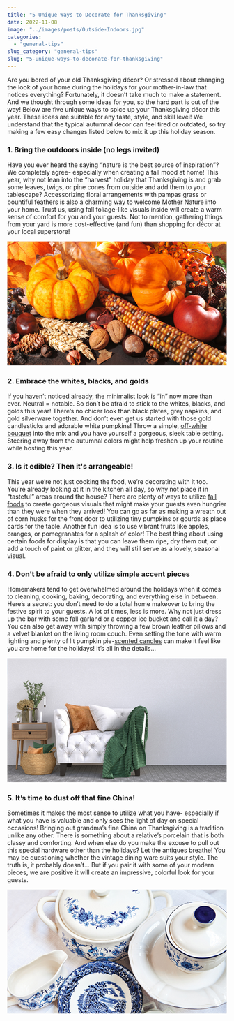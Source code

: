```yaml
---
title: "5 Unique Ways to Decorate for Thanksgiving"
date: 2022-11-08
image: "../images/posts/Outside-Indoors.jpg"
categories: 
  - "general-tips"
slug_category: "general-tips"
slug: "5-unique-ways-to-decorate-for-thanksgiving"
---
```


Are you bored of your old Thanksgiving décor? Or stressed about changing the look of your home during the holidays for your mother-in-law that notices everything? Fortunately, it doesn’t take much to make a statement. And we thought through some ideas for you, so the hard part is out of the way! Below are five unique ways to spice up your Thanksgiving décor this year. These ideas are suitable for any taste, style, and skill level! We understand that the typical autumnal décor can feel tired or outdated, so try making a few easy changes listed below to mix it up this holiday season.  

### **1\. **Bring the outdoors inside (no legs invited)****  

Have you ever heard the saying “nature is the best source of inspiration”? We completely agree- especially when creating a fall mood at home! This year, why not lean into the “harvest” holiday that Thanksgiving is and grab some leaves, twigs, or pine cones from outside and add them to your tablescape? Accessorizing floral arrangements with pampas grass or bountiful feathers is also a charming way to welcome Mother Nature into your home. Trust us, using fall foliage-like visuals inside will create a warm sense of comfort for you and your guests. Not to mention, gathering things from your yard is more cost-effective (and fun) than shopping for décor at your local superstore! 

![](../images/posts/Outside-Indoors.jpg)

### ****2\. **Embrace the whites, blacks, and golds******  

If you haven’t noticed already, the minimalist look is “in” now more than ever. Neutral = notable. So don’t be afraid to stick to the whites, blacks, and golds this year! There’s no chicer look than black plates, grey napkins, and gold silverware together. And don’t even get us started with those gold candlesticks and adorable white pumpkins! Throw a simple, [off-white bouquet](https://www.proflowers.com/blog/white-flowers/) into the mix and you have yourself a gorgeous, sleek table setting. Steering away from the autumnal colors might help freshen up your routine while hosting this year. 

### ****3\. **Is it edible? Then it's arrangeable!******   

This year we’re not just cooking the food, we’re decorating with it too. You’re already looking at it in the kitchen all day, so why not place it in “tasteful” areas around the house? There are plenty of ways to utilize [fall foods](https://www.outofmilk.com/ideas/fall-fruit-vegetable-essentials/) to create gorgeous visuals that might make your guests even hungrier than they were when they arrived! You can go as far as making a wreath out of corn husks for the front door to utilizing tiny pumpkins or gourds as place cards for the table. Another fun idea is to use vibrant fruits like apples, oranges, or pomegranates for a splash of color! The best thing about using certain foods for display is that you can leave them ripe, dry them out, or add a touch of paint or glitter, and they will still serve as a lovely, seasonal visual.   

### ******4\. **Don’t be afraid to only utilize simple accent pieces********    

Homemakers tend to get overwhelmed around the holidays when it comes to cleaning, cooking, baking, decorating, and everything else in between. Here’s a secret: you don’t need to do a total home makeover to bring the festive spirit to your guests. A lot of times, less is more. Why not just dress up the bar with some fall garland or a copper ice bucket and call it a day? You can also get away with simply throwing a few brown leather pillows and a velvet blanket on the living room couch. Even setting the tone with warm lighting and plenty of lit pumpkin pie-[scented candles](https://www.forbes.com/sites/forbes-personal-shopper/2022/07/27/best-fall-candles/?sh=4086deff475a) can make it feel like you are home for the holidays! It’s all in the details... 

![](../images/posts/accents.jpg)

### ******5\. **It’s time to dust off that fine China!********  

Sometimes it makes the most sense to utilize what you have- especially if what you have is valuable and only sees the light of day on special occasions! Bringing out grandma’s fine China on Thanksgiving is a tradition unlike any other. There is something about a relative’s porcelain that is both classy and comforting. And when else do you make the excuse to pull out this special hardware other than the holidays? Let the antiques breathe! You may be questioning whether the vintage dining ware suits your style. The truth is, it probably doesn’t... But if you pair it with some of your modern pieces, we are positive it will create an impressive, colorful look for your guests. 

![](../images/posts/china.jpg)
